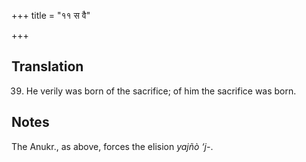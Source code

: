 +++
title = "११ स वै"

+++
## Translation
39. He verily was born of the sacrifice; of him the sacrifice was born.

## Notes
The Anukr., as above, forces the elision *yajñò ‘j-*.
